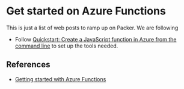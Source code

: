 # Get started on Azure Functions

This is just a list of web posts to ramp up on Packer. We are following

- Follow [Quickstart: Create a JavaScript function in Azure from the command line](https://docs.microsoft.com/en-us/azure/azure-functions/create-first-function-cli-node?tabs=azure-cli%2Cbrowser) to set up the tools needed.

## References

- [Getting started with Azure Functions](https://docs.microsoft.com/en-us/azure/azure-functions/functions-get-started?pivots=programming-language-javascript)
